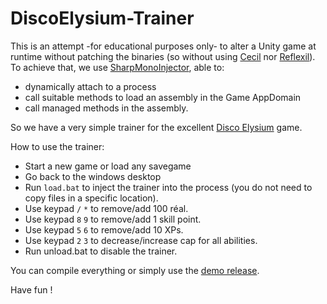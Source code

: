 # DiscoElysium-Trainer

This is an attempt -for educational purposes only- to alter a Unity game at runtime without patching the binaries (so without using [Cecil](https://github.com/jbevain/cecil) nor [Reflexil](https://github.com/sailro/reflexil)).
To achieve that, we use [SharpMonoInjector](https://github.com/warbler/SharpMonoInjector), able to:
- dynamically attach to a process
- call suitable methods to load an assembly in the Game AppDomain
- call managed methods in the assembly.

So we have a very simple trainer for the excellent [Disco Elysium](https://store.steampowered.com/app/632470) game. 

How to use the trainer:
- Start a new game or load any savegame
- Go back to the windows desktop
- Run `load.bat` to inject the trainer into the process (you do not need to copy files in a specific location).
- Use keypad `/` `*` to remove/add 100 réal.
- Use keypad `8` `9` to remove/add 1 skill point.
- Use keypad `5` `6` to remove/add 10 XPs.
- Use keypad `2` `3` to decrease/increase cap for all abilities.
- Run unload.bat to disable the trainer.

You can compile everything or simply use the [demo release](https://github.com/sailro/DiscoElysium-Trainer/releases).

Have fun !
